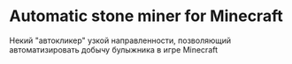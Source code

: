 # Automatic stone miner for Minecraft
Некий "автокликер" узкой направленности, позволяющий автоматизировать добычу булыжника в игре Minecraft
